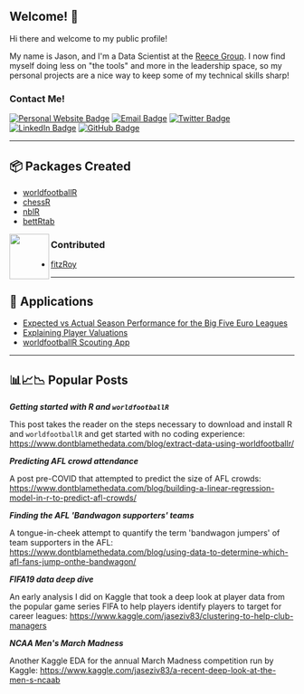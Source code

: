 ## Welcome! 👋

Hi there and welcome to my public profile!

My name is Jason, and I'm a Data Scientist at the [Reece Group](https://group.reece.com/au). I now find myself doing less on "the tools" and more in the leadership space, so my personal projects are a nice way to keep some of my technical skills sharp!

### Contact Me!

[![Personal Website Badge](https://img.shields.io/badge/dontblamethedata.com-019FD9?style=flat&logo=web&logoColor=white)](https://www.dontblamethedata.com/)
[![Email Badge](https://img.shields.io/badge/-Gmail-D14836?style=flat&logo=gmail&logoColor=white)](mailto:jaseziv83@gmail.com)
[![Twitter Badge](https://img.shields.io/badge/Twitter-1DA1F2?style=flat&logo=twitter&logoColor=white)](https://twitter.com/jaseziv)
[![LinkedIn Badge](https://img.shields.io/badge/LinkedIn-0077B5?style=flat&logo=linkedin&logoColor=white)](https://www.linkedin.com/in/jason-zivkovic-4a0a1926/)
[![GitHub Badge](https://img.shields.io/badge/GitHub-100000?style=flat&logo=github&logoColor=white)](https://github.com/eddwebster)

***

## 📦 Packages Created

* [worldfootballR](https://github.com/JaseZiv/worldfootballR)
* [chessR](https://github.com/JaseZiv/chessR)
* [nblR](https://github.com/JaseZiv/nblR)
* [bettRtab](https://github.com/JaseZiv/bettRtab)
<img src="[man/figures/logo.png](https://github.com/JaseZiv/bettRtab/blob/main/man/figures/logo.png)" align="left" width="70" height="80"/>


### Contributed

* [fitzRoy](https://github.com/jimmyday12/fitzRoy)

***

## 📱 Applications

* [Expected vs Actual Season Performance for the Big Five Euro Leagues](https://xg-performance-app.herokuapp.com/)
* [Explaining Player Valuations](https://explaining-player-valuations.herokuapp.com/)
* [worldfootballR Scouting App](https://worldfootballr-scout.herokuapp.com/)

***


## 📊📈📉 Popular Posts

***Getting started with R and `worldfootballR`***

This post takes the reader on the steps necessary to download and install R and `worldfootballR` and get started with no coding experience:
https://www.dontblamethedata.com/blog/extract-data-using-worldfootballr/

***Predicting AFL crowd attendance***

A post pre-COVID that attempted to predict the size of AFL crowds:
https://www.dontblamethedata.com/blog/building-a-linear-regression-model-in-r-to-predict-afl-crowds/

***Finding the AFL 'Bandwagon supporters' teams***

A tongue-in-cheek attempt to quantify the term 'bandwagon jumpers' of team supporters in the AFL:
https://www.dontblamethedata.com/blog/using-data-to-determine-which-afl-fans-jump-onthe-bandwagon/

***FIFA19 data deep dive***

An early analysis I did on Kaggle that took a deep look at player data from the popular game series FIFA to help players identify players to target for career leagues:
https://www.kaggle.com/jaseziv83/clustering-to-help-club-managers

***NCAA Men's March Madness***

Another Kaggle EDA for the annual March Madness competition run by Kaggle:
https://www.kaggle.com/jaseziv83/a-recent-deep-look-at-the-men-s-ncaab


<!--
**JaseZiv/JaseZiv** is a ✨ _special_ ✨ repository because its `README.md` (this file) appears on your GitHub profile.

Here are some ideas to get you started:

- 🔭 I’m currently working on ...
- 🌱 I’m currently learning ...
- 👯 I’m looking to collaborate on ...
- 🤔 I’m looking for help with ...
- 💬 Ask me about ...
- 📫 How to reach me: ...
- 😄 Pronouns: ...
- ⚡ Fun fact: ...
-->
